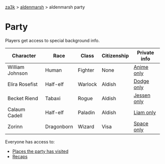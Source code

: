 [za3k](/) > [aldenmarsh](/aldenmarsh) > aldenmarsh party

# Party
Players get access to special background info.

| Character          | Race       | Class     | Citizenship | Private info            |
|--------------------|------------|-----------|-------------|-------------------------|
| William Johnson    | Human      | Fighter   | None        | [Anime only](william.md)|
| Elira Rosefist     | Half-elf   | Warlock   | Aldish      | [Dodge only](elira.md)  |
| Becket Riend       | Tabaxi     | Rogue     | Aldish      | [Jessen only](becket.md)|
| Calaum Cadell      | Half-elf   | Paladin   | Aldish      | [Liam only](cal.md)     |
| Zorinn             | Dragonborn | Wizard    | Visa        | [Space only](zorinn.md) |

Everyone has access to:

- [Places the party has visited](visited.md)
- [Recaps](recap.md)

<!--
  | Corvus can Laetham | Half-elf   | Barbarian | Aldish      | [Greg only](corvus.md)  |
  | Makian Tramell     | Elf        | Monk      | None        | [Mack only](makian.md)  |
-->
